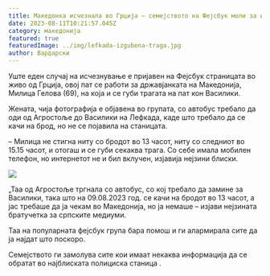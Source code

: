 ```yaml
---
title: Македонка исчезнала во Грција – семејството на Фејсбук моли за информации
date: 2023-08-11T10:21:57.045Z
category: македонија
featured: true
featuredImage: ../img/lefkada-izgubena-traga.jpg
author: Вардарски
---
```

<!--StartFragment-->

Уште еден случај на исчезнување е пријавен на Фејсбук страницата во живо од Грција, овој пат се работи за државјанката на Македонија, Милица Гелова (69), на која и се губи трагата на пат кон Василики.



<!--EndFragment--><!--StartFragment-->

Жената, чија фотографија е објавена во групата, со автобус требало да оди од Агростоље до Василики на Лефкада, каде што требало да се качи на брод, но не се појавила на станицата.

– Милица не стигна ниту со бродот во 13 часот, ниту со следниот во 15.15 часот, и отогаш и се губи секаква трага. Со себе имала мобилен телефон, но интернетот не и бил вклучен, изјавија нејзини блиски.



<!--EndFragment-->

![](../img/isceznata-zena.jpg)

<!--StartFragment-->

„Таа од Агростоље тргнала со автобус, со кој требало да замине за Василики, така што на 09.08.2023 год. се качи на бродот во 13 часот, а јас требаше да ја чекам во Македонија, но ја немаше – изјави нејзината братучетка за српските медиуми.

Таа на популарната фејсбук група бара помош и ги алармирала сите да ја најдат што поскоро.

Семејството ги замолува сите кои имаат некаква информација да се обратат во најблиската полициска станица .

<!--EndFragment-->